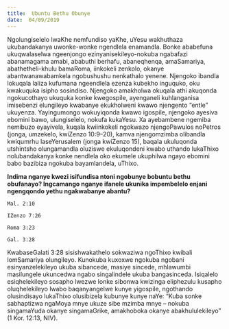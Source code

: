 ```yaml
---
title:  Ubuntu Bethu Obunye
date:  04/09/2019
---
```


Ngolungiselelo lwaKhe nemfundiso yaKhe, uYesu wakhuthaza ukubandakanya uwonke-wonke ngendlela enamandla. Bonke ababefuna ukuqwalaselwa ngeenjongo ezinyanisekileyo-nokuba ngabafazi abanamagama amabi, ababuthi berhafu, abaneqhenqa, amaSamariya, abathetheli-khulu bamaRoma, iinkokeli zenkolo, okanye abantwanawabamkela ngobushushu nenkathalo yenene. Njengoko ibandla lokuqala laliza kufumana ngeendlela ezenza kubekho inguquko, oku kwakuquka isipho sosindiso.  Njengoko amakholwa okuqala athi akuqonda ngokucothayo ukuquka konke kwegospile, ayenganeli kuhlanganisa imisebenzi elungileyo kwabanye ekukholweni kwawo njengento “entle” ukuyenza. Yayingumongo wokuyiqonda kwawo igospile, njengoko ayesiva ebomini bawo, ulungiselelo, nokufa kukaYesu. Xa ayebambene ngemiba nemibuzo eyayivela, kuqala kwiinkokeli ngokwazo njengoPawulos noPetros (jonga, umzekelo, kwiZenzo 10:9–20), kamva njengomzimba olibandla kwiqumrhu laseYerusalem (jonga kwiZenzo 15), baqala ukuluqonda utshintsho olungamandla oluziswe ekuluqondeni kwabo uthando lukaThixo nolubandakanya konke nendlela oko ekumele ukuphilwa ngayo ebomini babo bazibiza ngokuba bayamlandela, uThixo.

**Indima nganye kwezi isifundisa ntoni ngobunye bobuntu bethu obufanayo? Ingcamango nganye ifanele ukunika impembelelo enjani ngengqondo yethu ngakwabanye abantu?**

`Mal. 2:10`

`IZenzo 7:26`

`Roma 3:23`

`Gal. 3:28`

KwabaseGalati 3:28 sisishwakathelo sokwaziwa ngoThixo kwibali lomSamariya olungileyo. Kunokuba kuxoxwe ngokuba ngobani esinyanzelekileyo ukuba sibancede, masiye sincede, mhlawumbi masilungele ukuncedwa ngabo singalindele ukuba bangasinceda. Isiqalelo esiqhelekileyo sosapho lwezwe lonke sibonwa kwizinga eliphezulu kusapho oluqhelekileyo lwabo baqanyangelwe kunye yigospile, ngothando olusindisayo lukaThixo olusibizela kubunye kunye naYe: “Kuba sonke sabhaptizwa ngaMoya mnye ukuze sibe mzimba mnye – nokuba singamaYuda okanye singamaGrike, amakhoboka okanye abakhululekileyo” (1 Kor. 12:13, NIV).